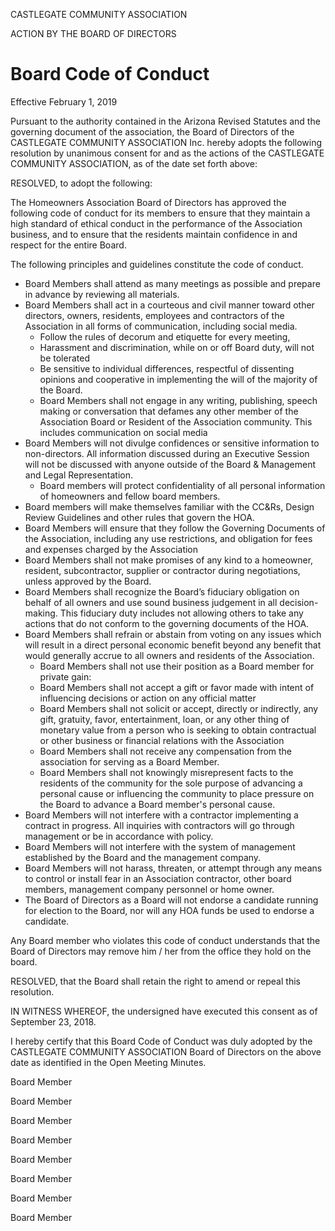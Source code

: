 CASTLEGATE COMMUNITY ASSOCIATION

ACTION BY THE BOARD OF DIRECTORS

# Board Code of Conduct

Effective February 1, 2019

Pursuant to the authority contained in the Arizona Revised Statutes and the governing document of the association, the Board of Directors of the CASTLEGATE COMMUNITY ASSOCIATION Inc. hereby adopts the following resolution by unanimous consent for and as the actions of the CASTLEGATE COMMUNITY ASSOCIATION, as of the date set forth above:

RESOLVED, to adopt the following:

The Homeowners Association Board of Directors has approved the following code of conduct for its members to ensure that they maintain a high standard of ethical conduct in the performance of the Association business, and to ensure that the residents maintain confidence in and respect for the entire Board.

The following principles and guidelines constitute the code of conduct.

* Board Members shall attend as many meetings as possible and prepare in advance by
reviewing all materials.
* Board Members shall act in a courteous and civil manner toward other directors, owners, residents, employees and contractors of the Association in all forms of communication,
including social media.
  * Follow the rules of decorum and etiquette for every meeting,
  * Harassment and discrimination, while on or off Board duty, will not be tolerated
  * Be sensitive to individual differences, respectful of dissenting opinions and cooperative in implementing the will of the majority of the Board.
  * Board Members shall not engage in any writing, publishing, speech making or conversation that defames any other member of the Association Board or Resident of the Association community. This includes communication on social media
* Board Members will not divulge confidences or sensitive information to non-directors. All information discussed during an Executive Session will not be discussed with anyone outside of the Board & Management and Legal Representation.
  * Board members will protect confidentiality of all personal information of homeowners and fellow board members.
* Board members will make themselves familiar with the CC&Rs, Design Review Guidelines and other rules that govern the HOA.
* Board Members will ensure that they follow the Governing Documents of the Association, including any use restrictions, and obligation for fees and expenses charged by the Association
* Board Members shall not make promises of any kind to a homeowner, resident, subcontractor, supplier or contractor during negotiations, unless approved by the Board.
* Board Members shall recognize the Board’s fiduciary obligation on behalf of all owners and use sound business judgement in all decision-making. This fiduciary duty includes not allowing others to take any actions that do not conform to the governing documents of the HOA.
* Board Members shall refrain or abstain from voting on any issues which will result in a direct personal economic benefit beyond any benefit that would generally accrue to all owners and residents of the Association.
  * Board Members shall not use their position as a Board member for private gain:
  * Board Members shall not accept a gift or favor made with intent of influencing decisions or action on any official matter
  * Board Members shall not solicit or accept, directly or indirectly, any gift, gratuity, favor, entertainment, loan, or any other thing of monetary value from a person who is seeking to obtain contractual or other business or financial relations with the Association
  * Board Members shall not receive any compensation from the association for serving as a Board Member.
  * Board Members shall not knowingly misrepresent facts to the residents of the community for the sole purpose of advancing a personal cause or influencing the community to place pressure on the Board to advance a Board member's personal cause.
* Board Members will not interfere with a contractor implementing a contract in progress. All inquiries with contractors will go through management or be in accordance with policy.
* Board Members will not interfere with the system of management established by the Board and the management company.
* Board Members will not harass, threaten, or attempt through any means to control or install fear in an Association contractor, other board members, management company personnel or home owner.
* The Board of Directors as a Board will not endorse a candidate running for election to the Board, nor will any HOA funds be used to endorse a candidate.

Any Board member who violates this code of conduct understands that the Board of Directors may remove him / her from the office they hold on the board.

RESOLVED, that the Board shall retain the right to amend or repeal this resolution.

IN WITNESS WHEREOF, the undersigned have executed this consent as of September 23, 2018.

I hereby certify that this Board Code of Conduct was duly adopted by the CASTLEGATE COMMUNITY ASSOCIATION Board of Directors on the above date as identified in the Open Meeting Minutes.

Board Member

Board Member

Board Member

Board Member

Board Member

Board Member

Board Member

Board Member
